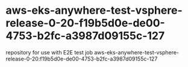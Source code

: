 # aws-eks-anywhere-test-vsphere-release-0-20-f19b5d0e-de00-4753-b2fc-a3987d09155c-127
repository for use with E2E test job aws-eks-anywhere-test-vsphere-release-0-20:f19b5d0e-de00-4753-b2fc-a3987d09155c-127
